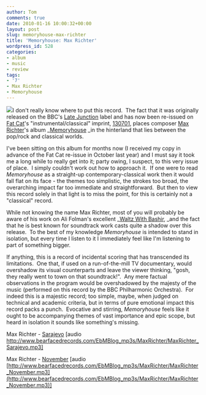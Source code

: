 ```yaml
---
author: Tom
comments: true
date: 2010-01-16 10:00:32+00:00
layout: post
slug: memoryhouse-max-richter
title: 'Memoryhouse: Max Richter'
wordpress_id: 528
categories:
- album
- music
- review
tags:
- '7'
- Max Richter
- Memoryhouse
---
```


[![](http://eatenbymonsters.files.wordpress.com/2010/01/maxrichter_memoryhouse.jpg?w=300)](http://eatenbymonsters.files.wordpress.com/2010/01/maxrichter_memoryhouse.jpg)I don't really know where to put this record.  The fact that it was originally released on the BBC's [Late Junction](http://www.bbc.co.uk/pressoffice/bbcworldwide/worldwidestories/pressreleases/2002/05_may/late_junction.shtml) label and has now been re-issued on [Fat Cat](http://fat-cat.co.uk/fatcat)'s "instrumental/classical" imprint, [130701](http://fat-cat.co.uk/fatcat/store.php?imprintList=2), places composer [Max Richter](http://www.maxrichter.com/)'s album _[Memoryhouse](http://fat-cat.co.uk/fatcat/release.php?id=299) _in the hinterland that lies between the pop/rock and classical worlds.

I've been sitting on this album for months now (I received my copy in advance of the Fat Cat re-issue in October last year) and I must say it took me a long while to really get into it; party owing, I suspect, to this very issue of place.  I simply couldn't work out how to approach it.  If one were to read _Memoryhouse_ as a straight-up contemporary-classical work then it would fall flat on its face - the themes too simplistic, the strokes too broad, the overarching impact far too immediate and straightforward.  But then to view this record solely in that light is to miss the point, for this is certainly not a "classical" record.

While not knowing the name Max Richter, most of you will probably be aware of his work on Ali Folman's excellent _[Waltz With Bashir](http://waltzwithbashir.com/), _and the fact that he is best known for soundtrack work casts quite a shadow over this release.  To the best of my knowledge _Memoryhouse_ is intended to stand in isolation, but every time I listen to it I immediately feel like I'm listening to part of something bigger.

If anything, this is a record of incidental scoring that has transcended its limitations.  One that, if used on a run-of-the-mill TV documentary, would overshadow its visual counterparts and leave the viewer thinking, "gosh, they really went to town on that soundtrack!".  Any mere factual observations in the program would be overshadowed by the majesty of the music (performed on this record by the BBC Philharmonic Orchestra).  For indeed this is a majestic record; too simple, maybe, when judged on technical and academic criteria, but in terms of pure emotional impact this record packs a punch.  Evocative and stirring, _Memoryhouse_ feels like it ought to be accompanying themes of vast importance and epic scope, but heard in isolation it sounds like something's missing.

Max Richter - [Sarajevo](http://www.bearfacedrecords.com/EbMBlog_mp3s/MaxRichter/MaxRichter_Sarajevo.mp3) [audio http://www.bearfacedrecords.com/EbMBlog_mp3s/MaxRichter/MaxRichter_Sarajevo.mp3]

Max Richter - [November](http://www.bearfacedrecords.com/EbMBlog_mp3s/MaxRichter/MaxRichter_November.mp3) [audio [http://www.bearfacedrecords.com/EbMBlog_mp3s/MaxRichter/MaxRichter_November.mp3](http://www.bearfacedrecords.com/EbMBlog_mp3s/MaxRichter/MaxRichter_November.mp3)]
